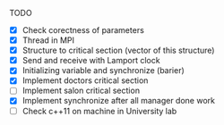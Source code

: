 TODO
- [x] Check corectness of parameters
- [x] Thread in MPI
- [x] Structure to critical section (vector of this structure)
- [x] Send and receive with Lamport clock
- [x] Initializing variable and synchronize (barier)
- [x] Implement doctors critical section
- [ ] Implement salon critical section
- [x] Implement synchronize after all manager done work
- [ ] Check c++11 on machine in University lab